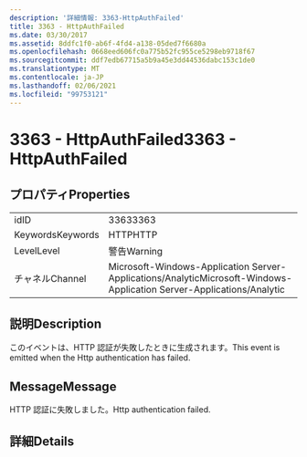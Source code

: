 ```yaml
---
description: '詳細情報: 3363-HttpAuthFailed'
title: 3363 - HttpAuthFailed
ms.date: 03/30/2017
ms.assetid: 8ddfc1f0-ab6f-4fd4-a138-05ded7f6680a
ms.openlocfilehash: 0668eed606fc0a775b52fc955ce5298eb9718f67
ms.sourcegitcommit: ddf7edb67715a5b9a45e3dd44536dabc153c1de0
ms.translationtype: MT
ms.contentlocale: ja-JP
ms.lasthandoff: 02/06/2021
ms.locfileid: "99753121"
---
```

# <a name="3363---httpauthfailed"></a><span data-ttu-id="87370-103">3363 - HttpAuthFailed</span><span class="sxs-lookup"><span data-stu-id="87370-103">3363 - HttpAuthFailed</span></span>

## <a name="properties"></a><span data-ttu-id="87370-104">プロパティ</span><span class="sxs-lookup"><span data-stu-id="87370-104">Properties</span></span>  
  
|||  
|-|-|  
|<span data-ttu-id="87370-105">id</span><span class="sxs-lookup"><span data-stu-id="87370-105">ID</span></span>|<span data-ttu-id="87370-106">3363</span><span class="sxs-lookup"><span data-stu-id="87370-106">3363</span></span>|  
|<span data-ttu-id="87370-107">Keywords</span><span class="sxs-lookup"><span data-stu-id="87370-107">Keywords</span></span>|<span data-ttu-id="87370-108">HTTP</span><span class="sxs-lookup"><span data-stu-id="87370-108">HTTP</span></span>|  
|<span data-ttu-id="87370-109">Level</span><span class="sxs-lookup"><span data-stu-id="87370-109">Level</span></span>|<span data-ttu-id="87370-110">警告</span><span class="sxs-lookup"><span data-stu-id="87370-110">Warning</span></span>|  
|<span data-ttu-id="87370-111">チャネル</span><span class="sxs-lookup"><span data-stu-id="87370-111">Channel</span></span>|<span data-ttu-id="87370-112">Microsoft-Windows-Application Server-Applications/Analytic</span><span class="sxs-lookup"><span data-stu-id="87370-112">Microsoft-Windows-Application Server-Applications/Analytic</span></span>|  
  
## <a name="description"></a><span data-ttu-id="87370-113">説明</span><span class="sxs-lookup"><span data-stu-id="87370-113">Description</span></span>  

 <span data-ttu-id="87370-114">このイベントは、HTTP 認証が失敗したときに生成されます。</span><span class="sxs-lookup"><span data-stu-id="87370-114">This event is emitted when the Http authentication has failed.</span></span>  
  
## <a name="message"></a><span data-ttu-id="87370-115">Message</span><span class="sxs-lookup"><span data-stu-id="87370-115">Message</span></span>  

 <span data-ttu-id="87370-116">HTTP 認証に失敗しました。</span><span class="sxs-lookup"><span data-stu-id="87370-116">Http authentication failed.</span></span>  
  
## <a name="details"></a><span data-ttu-id="87370-117">詳細</span><span class="sxs-lookup"><span data-stu-id="87370-117">Details</span></span>
